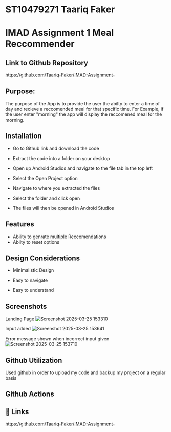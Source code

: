 # ST10479271 Taariq Faker
# IMAD Assignment 1 Meal Reccommender

## Link to Github Repository
https://github.com/Taariq-Faker/IMAD-Assignment-

## Purpose:

The purpose of the App is to provide the user the abilty to enter a time of day and recieve a reccomended meal for that specific time.
For Example, if the user enter "morning" the app will display the reccomened meal for the morning.
## Installation

- Go to Github link and download the code 

- Extract the code into a folder on your desktop 

- Open up Android Studios and navigate to the file tab in the top left 

- Select the Open Project option

- Navigate to where you extracted the files

- Select the folder and click  open 

- The files will then be opened in Android Studios
    
## Features

- Ability to genrate multiple Reccomendations
- Abilty to reset options
 
## Design Considerations
- Minimalistic Design

- Easy to navigate

- Easy to understand

## Screenshots
Landing Page
![Screenshot 2025-03-25 153310](https://github.com/user-attachments/assets/4ddd6c84-528e-41f3-9d21-1e2a1f0a6121)

Input added
![Screenshot 2025-03-25 153641](https://github.com/user-attachments/assets/df3cddc9-80c5-4751-89ba-67ac84f9e94a)

Error message shown when incorrect input given
![Screenshot 2025-03-25 153710](https://github.com/user-attachments/assets/78fe173e-0ce2-457f-adf3-72117d8e3f3f)

## Github Utilization

Used github in order to upload my code and backup my project on a regular basis 

## Github Actions
## 🔗 Links
https://github.com/Taariq-Faker/IMAD-Assignment- 
